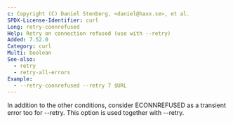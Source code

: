 ```yaml
---
c: Copyright (C) Daniel Stenberg, <daniel@haxx.se>, et al.
SPDX-License-Identifier: curl
Long: retry-connrefused
Help: Retry on connection refused (use with --retry)
Added: 7.52.0
Category: curl
Multi: boolean
See-also:
  - retry
  - retry-all-errors
Example:
  - --retry-connrefused --retry 7 $URL
---
```


In addition to the other conditions, consider ECONNREFUSED as a transient
error too for --retry. This option is used together with --retry.
